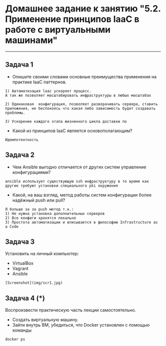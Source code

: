 
# Домашнее задание к занятию "5.2. Применение принципов IaaC в работе с виртуальными машинами"

---

## Задача 1

- Опишите своими словами основные преимущества применения на практике IaaC паттернов.
```
1) Автоматизация laac ускоряет процесс.
А так же позволяет масштабировать инфраструктуры в любых масштабах

2) Одинаковая  конфигурация, позволяет разворачивать сервера, ставить приложения, не беспокоясь что какая либо зависимость будет создавать проблемы.

3) Ускорение каждого этапа жизненного цикла доставки по
```
- Какой из принципов IaaC является основополагающим?
```
Идемпотентность
```
## Задача 2

- Чем Ansible выгодно отличается от других систем управление конфигурациями?
```
ansible использует существующую ssh инфраструктуру в то время как другие требуют установки специального pki окружения
```
- Какой, на ваш взгляд, метод работы систем конфигурации более надёжный push или pull?

```
Я больше за за push метод т.к.:
1) Не нужна установка дополнительных серверов
2) Все конфиги хронятся локально
3) Простота автоматизации и вписывается в философию Infrastructure as a Code
```
## Задача 3

Установить на личный компьютер:

- VirtualBox
- Vagrant
- Ansible
```
[Screenshot](img/scr1.jpg)
```
## Задача 4 (*)

Воспроизвести практическую часть лекции самостоятельно.

- Создать виртуальную машину.
- Зайти внутрь ВМ, убедиться, что Docker установлен с помощью команды
```
docker ps
```
